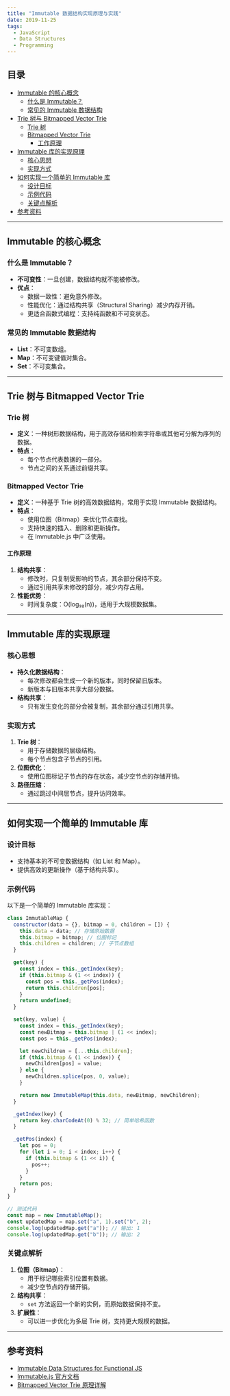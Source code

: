 ```yaml
---
title: "Immutable 数据结构实现原理与实践"
date: 2019-11-25
tags:
  - JavaScript
  - Data Structures
  - Programming
---
```


## 目录

- [Immutable 的核心概念](#immutable-的核心概念)
  - [什么是 Immutable？](#什么是-immutable)
  - [常见的 Immutable 数据结构](#常见的-immutable-数据结构)
- [Trie 树与 Bitmapped Vector Trie](#trie-树与-bitmapped-vector-trie)
  - [Trie 树](#trie-树)
  - [Bitmapped Vector Trie](#bitmapped-vector-trie)
    - [工作原理](#工作原理)
- [Immutable 库的实现原理](#immutable-库的实现原理)
  - [核心思想](#核心思想)
  - [实现方式](#实现方式)
- [如何实现一个简单的 Immutable 库](#如何实现一个简单的-immutable-库)
  - [设计目标](#设计目标)
  - [示例代码](#示例代码)
  - [关键点解析](#关键点解析)
- [参考资料](#参考资料)

---

## Immutable 的核心概念

### 什么是 Immutable？

- **不可变性**：一旦创建，数据结构就不能被修改。
- **优点**：
  - 数据一致性：避免意外修改。
  - 性能优化：通过结构共享（Structural Sharing）减少内存开销。
  - 更适合函数式编程：支持纯函数和不可变状态。

### 常见的 Immutable 数据结构

- **List**：不可变数组。
- **Map**：不可变键值对集合。
- **Set**：不可变集合。

---

## Trie 树与 Bitmapped Vector Trie

### Trie 树

- **定义**：一种树形数据结构，用于高效存储和检索字符串或其他可分解为序列的数据。
- **特点**：
  - 每个节点代表数据的一部分。
  - 节点之间的关系通过前缀共享。

### Bitmapped Vector Trie

- **定义**：一种基于 Trie 树的高效数据结构，常用于实现 Immutable 数据结构。
- **特点**：
  - 使用位图（Bitmap）来优化节点查找。
  - 支持快速的插入、删除和更新操作。
  - 在 Immutable.js 中广泛使用。

#### 工作原理

1. **结构共享**：
   - 修改时，只复制受影响的节点，其余部分保持不变。
   - 通过引用共享未修改的部分，减少内存占用。
2. **性能优势**：
   - 时间复杂度：O(log₃₂(n))，适用于大规模数据集。

---

## Immutable 库的实现原理

### 核心思想

- **持久化数据结构**：
  - 每次修改都会生成一个新的版本，同时保留旧版本。
  - 新版本与旧版本共享大部分数据。
- **结构共享**：
  - 只有发生变化的部分会被复制，其余部分通过引用共享。

### 实现方式

1. **Trie 树**：
   - 用于存储数据的层级结构。
   - 每个节点包含子节点的引用。
2. **位图优化**：
   - 使用位图标记子节点的存在状态，减少空节点的存储开销。
3. **路径压缩**：
   - 通过跳过中间层节点，提升访问效率。

---

## 如何实现一个简单的 Immutable 库

### 设计目标

- 支持基本的不可变数据结构（如 List 和 Map）。
- 提供高效的更新操作（基于结构共享）。

### 示例代码

以下是一个简单的 Immutable 库实现：

```javascript
class ImmutableMap {
  constructor(data = {}, bitmap = 0, children = []) {
    this.data = data; // 存储原始数据
    this.bitmap = bitmap; // 位图标记
    this.children = children; // 子节点数组
  }

  get(key) {
    const index = this._getIndex(key);
    if (this.bitmap & (1 << index)) {
      const pos = this._getPos(index);
      return this.children[pos];
    }
    return undefined;
  }

  set(key, value) {
    const index = this._getIndex(key);
    const newBitmap = this.bitmap | (1 << index);
    const pos = this._getPos(index);

    let newChildren = [...this.children];
    if (this.bitmap & (1 << index)) {
      newChildren[pos] = value;
    } else {
      newChildren.splice(pos, 0, value);
    }

    return new ImmutableMap(this.data, newBitmap, newChildren);
  }

  _getIndex(key) {
    return key.charCodeAt(0) % 32; // 简单哈希函数
  }

  _getPos(index) {
    let pos = 0;
    for (let i = 0; i < index; i++) {
      if (this.bitmap & (1 << i)) {
        pos++;
      }
    }
    return pos;
  }
}

// 测试代码
const map = new ImmutableMap();
const updatedMap = map.set("a", 1).set("b", 2);
console.log(updatedMap.get("a")); // 输出: 1
console.log(updatedMap.get("b")); // 输出: 2
```

### 关键点解析

1. **位图（Bitmap）**：
   - 用于标记哪些索引位置有数据。
   - 减少空节点的存储开销。
2. **结构共享**：
   - `set` 方法返回一个新的实例，而原始数据保持不变。
3. **扩展性**：
   - 可以进一步优化为多层 Trie 树，支持更大规模的数据。

---

## 参考资料

- [Immutable Data Structures for Functional JS](http://www.liuyiqi.cn/2017/10/22/immutable-data-structures-for-functional-js/)
- [Immutable.js 官方文档](https://immutable-js.com/)
- [Bitmapped Vector Trie 原理详解](https://en.wikipedia.org/wiki/Trie)
